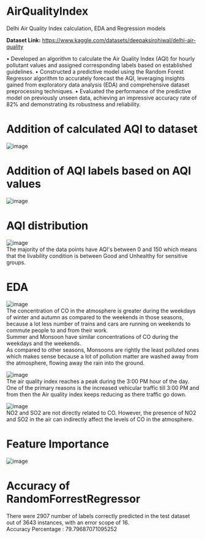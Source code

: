 # AirQualityIndex
Delhi Air Quality Index calculation, EDA and Regression models

<b>Dataset Link:</b> https://www.kaggle.com/datasets/deepaksirohiwal/delhi-air-quality

• Developed an algorithm to calculate the Air Quality Index (AQI) for hourly pollutant values and assigned corresponding labels based on established guidelines.
• Constructed a predictive model using the Random Forest Regressor algorithm to accurately forecast the AQI, leveraging insights gained from exploratory data analysis (EDA) and comprehensive dataset preprocessing techniques.
• Evaluated the performance of the predictive model on previously unseen data, achieving an impressive accuracy rate of 82% and demonstrating its robustness and reliability.

# Addition of calculated AQI to dataset
![image](https://github.com/Anagha0202/AirQualityIndex/assets/53923590/c4a5c645-6a8c-4263-8b3c-7daec786cc52)

# Addition of AQI labels based on AQI values
![image](https://github.com/Anagha0202/AirQualityIndex/assets/53923590/83fdfa4c-d81b-485f-8677-d6dac01f875c)

# AQI distribution 
![image](https://github.com/Anagha0202/AirQualityIndex/assets/53923590/efec72f3-6c7a-4aba-99a0-eae51e36b51f)
</br>The majority of the data points have AQI's between 0 and 150 which means that the livability condition is between Good and Unhealthy for sensitive groups.

# EDA
![image](https://github.com/Anagha0202/AirQualityIndex/assets/53923590/5f487b49-0ff6-424d-ae4b-de36398796aa)
</br>The concentration of CO in the atmosphere is greater during the weekdays of winter and autumn as compared to the weekends in those seasons, because a lot less number of trains and cars are running on weekends to commute people to and from their work.
</br>Summer and Monsoon have similar concentrations of CO during the weekdays and the weekends.
</br>As compared to other seasons, Monsoons are rightly the least polluted ones which makes sense because a lot of pollution matter are washed away from the atmosphere, flowing away the rain into the ground.

![image](https://github.com/Anagha0202/AirQualityIndex/assets/53923590/501307c6-8ae4-45c9-b11f-356cb06e9f8c)
</br>The air quality index reaches a peak during the 3:00 PM hour of the day. One of the primary reasons is the increased vehicular traffic till 3:00 PM and from then the Air quality index keeps reducing as there traffic go down.

![image](https://github.com/Anagha0202/AirQualityIndex/assets/53923590/4bdf7686-847f-4aff-b08c-355ac3f888a9)
</br>NO2 and SO2 are not directly related to CO. However, the presence of NO2 and SO2 in the air can indirectly affect the levels of CO in the atmosphere.

# Feature Importance
![image](https://github.com/Anagha0202/AirQualityIndex/assets/53923590/abd81404-c3e3-4857-b0bb-cb5db3b1961f)

# Accuracy of RandomForrestRegressor
There were 2907 number of labels correctly predicted in the test dataset out of 3643 instances, with an error scope of 16.<br>
Accuracy Percentage :  79.79687071095252


